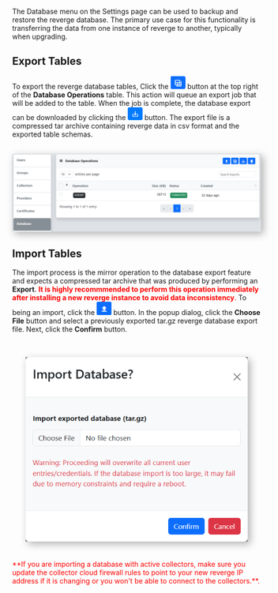 The Database menu on the Settings page can be used to backup and restore the reverge database. The primary use case for this functionality is transferring the data from one instance of reverge to another, typically when upgrading.

## Export Tables
To export the reverge database tables, Click the <img src="../../assets/db_export.png" alt="Export button" width="30"> button at the top right of the **Database Operations** table. This action will queue an export job that will be added to the table. When the job is complete, the database export can be downloaded by clicking the <img src="../../assets/download_btn.png" alt="Download button" width="30"> button. The export file is a compressed tar archive containing reverge data in csv format and the exported table schemas.
<br>
<br>
<center>
<img src="../../assets/export_db.png" alt="Export DB" width="750" style="box-shadow: 5px 5px 15px rgba(0, 0, 0, 0.3);">
</center>

## Import Tables
The import process is the mirror operation to the database export feature and expects a compressed tar archive that was produced by performing an **Export**. <span style="color: red;">**It is highly recommmended to perform this operation immediately after installing a new reverge instance to avoid data inconsistency**.</span> To being an import, click the <img src="../../assets/db_import.png" alt="Import button" width="30"> button. In the popup dialog, click the **Choose File** button and select a previously exported tar.gz reverge database export file. Next, click the **Confirm** button.
<center>
<br>
<br>
<img src="../../assets/import_db.png" alt="Import DB" width="450" style="box-shadow: 5px 5px 15px rgba(0, 0, 0, 0.3);">
</center>
<br>
<br>
<span style="color: red;">**If you are importing a database with active collectors, make sure you update the collector cloud firewall rules to point to your new reverge IP address if it is changing or you won't be able to connect to the collectors.**.</span>